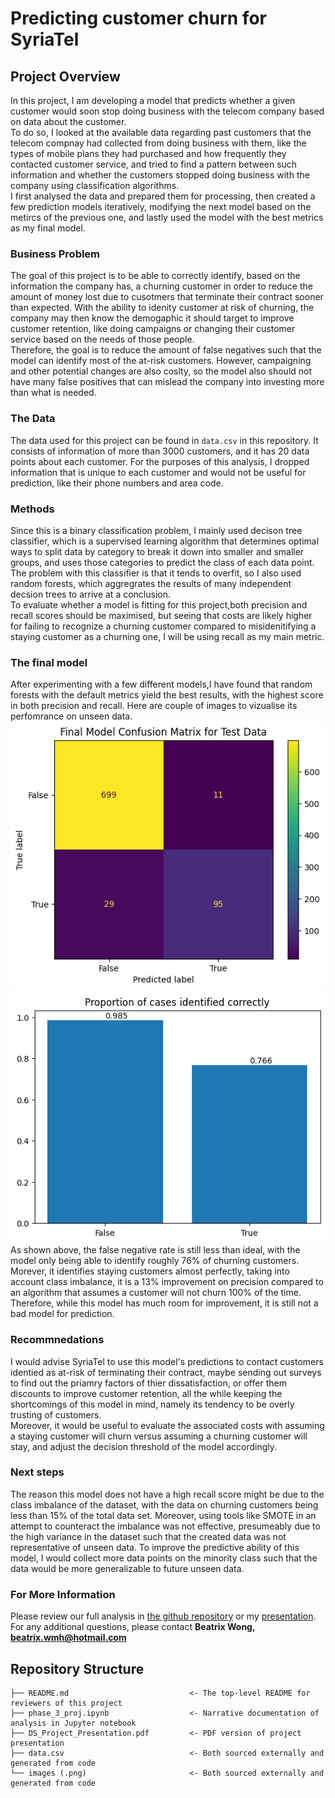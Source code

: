 # Predicting customer churn for SyriaTel

## Project Overview
In this project, I am developing a model that predicts whether a given customer would soon stop doing business with the telecom company based on data about the customer. <br>
To do so, I looked at the available data regarding past customers that the telecom compnay had collected from doing business with them, like the types of mobile plans they had purchased and how frequently they contacted customer service, and tried to find a pattern between such information and whether the customers stopped doing business with the company using classification algorithms. <br>
I first analysed the data and prepared them for processing, then created a few prediction models iteratively, modifying the next model based on the metircs of the previous one, and lastly used the model with the best metrics as my final model. <br>

### Business Problem
The goal of this project is to be able to correctly identify, based on the information the company has, a churning customer in order to reduce the amount of money lost due to cusotmers that terminate their contract sooner than expected. With the ability to idenity customer at risk of churning, the company may then know the demogaphic it should target to improve customer retention, like doing campaigns or changing their customer service based on the needs of those people. <br>
Therefore, the goal is to reduce the amount of false negatives such that the model can identify most of the at-risk customers. However, campaigning and other potential changes are also coslty, so the model also should not have many false positives that can mislead the company into investing more than what is needed.
### The Data
The data used for this project can be found in `data.csv` in this repository. It consists of information of more than 3000 customers, and it has 20 data points about each customer. For the purposes of this analysis, I dropped information that is unique to each customer and would not be useful for prediction, like their phone numbers and area code.

### Methods
Since this is a binary classification problem, I mainly used decison tree classifier, which is a supervised learning algorithm that determines optimal ways to split data by category to break it down into smaller and smaller groups, and uses those categories to predict the class of each data point. The problem with this classifier is that it tends to overfit, so I also used random forests, which aggregrates the results of many independent decsion trees to arrive at a conclusion. <br>
To evaluate whether a model is fitting for this project,both precision and recall scores should be maximised, but seeing that costs are likely higher for failing to recognize a churning customer compared to misidenitifying a staying customer as a churning one, I will be using recall as my main metric.

### The final model
After experimenting with a few different models,I have found that random forests with the default metrics yield the best results, with the highest score in both precision and recall. Here are couple of images to vizualise its perfomrance on unseen data. <br>
![Confusion Matrix](conf.png) 
![recall](recall.png) <br>
As shown above, the false negative rate is still less than ideal, with the model only being able to identify roughly 76% of churning customers. Morever, it identifies staying customers almost perfectly, taking into account class imbalance, it is a 13% improvement on precision compared to an algorithm that assumes a customer will not churn 100% of the time. Therefore, while this model has much room for improvement, it is still not a bad model for prediction.

### Recommnedations
I would advise SyriaTel to use this model's predictions to contact customers identied as at-risk of terminating their contract, maybe sending out surveys to find out the priamry factors of thier dissatisfaction, or offer them discounts to improve customer retention, all the while keeping the shortcomings of this model in mind, namely its tendency to be overly trusting of customers. <br>
Moreover, it would be useful to evaluate the associated costs with assuming a staying customer will churn versus assuming a churning customer will stay, and adjust the decision threshold of the model accordingly.

### Next steps
The reason this model does not have a high recall score might be due to the class imbalance of the dataset, with the data on churning customers being less than 15% of the total data set. Moreover, using tools like SMOTE in an attempt to counteract the imbalance was not effective, presumeably due to the high variance in the dataset such that the created data was not representative of unseen data. To improve the predictive ability of this model, I would collect more data points on the minority class such that the data would be more generalizable to future unseen data.

### For More Information 
Please review our full analysis in [the github repository](https://github.com/Beatrixwmh/phase-3-project) or my [presentation]().\
For any additional questions, please contact **Beatrix Wong, beatrix.wmh@hotmail.com**

## Repository Structure
```
├── README.md                           <- The top-level README for reviewers of this project
├── phase_3_proj.ipynb                  <- Narrative documentation of analysis in Jupyter notebook
├── DS_Project_Presentation.pdf         <- PDF version of project presentation
├── data.csv                            <- Both sourced externally and generated from code
└── images (.png)                       <- Both sourced externally and generated from code
```
